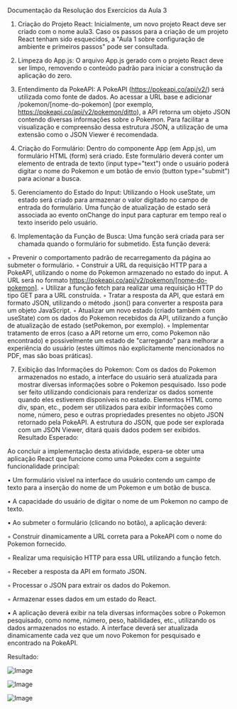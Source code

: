 Documentação da Resolução dos Exercícios da Aula 3

1) Criação do Projeto React: Inicialmente, um novo projeto React deve ser criado com o nome aula3. Caso os passos para a criação de um projeto React tenham sido esquecidos, a "Aula 1 sobre configuração de ambiente e primeiros passos" pode ser consultada.

2) Limpeza do App.js: O arquivo App.js gerado com o projeto React deve ser limpo, removendo o conteúdo padrão para iniciar a construção da aplicação do zero.

3) Entendimento da PokeAPI: A PokeAPI (https://pokeapi.co/api/v2/) será utilizada como fonte de dados. Ao acessar a URL base e adicionar /pokemon/[nome-do-pokemon] (por exemplo, https://pokeapi.co/api/v2/pokemon/ditto), a API retorna um objeto JSON contendo diversas informações sobre o Pokemon. Para facilitar a visualização e compreensão dessa estrutura JSON, a utilização de uma extensão como o JSON Viewer é recomendada.

4) Criação do Formulário: Dentro do componente App (em App.js), um formulário HTML (form) será criado. Este formulário deverá conter um elemento de entrada de texto (input type="text") onde o usuário poderá digitar o nome do Pokemon e um botão de envio (button type="submit") para acionar a busca.

5) Gerenciamento do Estado do Input: Utilizando o Hook useState, um estado será criado para armazenar o valor digitado no campo de entrada do formulário. Uma função de atualização de estado será associada ao evento onChange do input para capturar em tempo real o texto inserido pelo usuário.

6) Implementação da Função de Busca: Uma função será criada para ser chamada quando o formulário for submetido. Esta função deverá:

◦ Prevenir o comportamento padrão de recarregamento da página ao submeter o formulário.
◦ Construir a URL da requisição HTTP para a PokeAPI, utilizando o nome do Pokemon armazenado no estado do input. A URL será no formato https://pokeapi.co/api/v2/pokemon/[nome-do-pokemon].
◦ Utilizar a função fetch para realizar uma requisição HTTP do tipo GET para a URL construída.
◦ Tratar a resposta da API, que estará em formato JSON, utilizando o método .json() para converter a resposta para um objeto JavaScript.
◦ Atualizar um novo estado (criado também com useState) com os dados do Pokemon recebidos da API, utilizando a função de atualização de estado (setPokemon, por exemplo).
◦ Implementar tratamento de erros (caso a API retorne um erro, como Pokemon não encontrado) e possivelmente um estado de "carregando" para melhorar a experiência do usuário (estes últimos não explicitamente mencionados no PDF, mas são boas práticas).

7) Exibição das Informações do Pokemon: Com os dados do Pokemon armazenados no estado, a interface do usuário será atualizada para mostrar diversas informações sobre o Pokemon pesquisado. Isso pode ser feito utilizando condicionais para renderizar os dados somente quando eles estiverem disponíveis no estado. Elementos HTML como div, span, etc., podem ser utilizados para exibir informações como nome, número, peso e outras propriedades presentes no objeto JSON retornado pela PokeAPI. A estrutura do JSON, que pode ser explorada com um JSON Viewer, ditará quais dados podem ser exibidos.
Resultado Esperado:

Ao concluir a implementação desta atividade, espera-se obter uma aplicação React que funcione como uma Pokedex com a seguinte funcionalidade principal:

• Um formulário visível na interface do usuário contendo um campo de texto para a inserção do nome de um Pokemon e um botão de busca.

• A capacidade do usuário de digitar o nome de um Pokemon no campo de texto.

• Ao submeter o formulário (clicando no botão), a aplicação deverá:

◦ Construir dinamicamente a URL correta para a PokeAPI com o nome do Pokemon fornecido.

◦ Realizar uma requisição HTTP para essa URL utilizando a função fetch.

◦ Receber a resposta da API em formato JSON.

◦ Processar o JSON para extrair os dados do Pokemon.


◦ Armazenar esses dados em um estado do React.

• A aplicação deverá exibir na tela diversas informações sobre o Pokemon pesquisado, como nome, número, peso, habilidades, etc., utilizando os dados armazenados no estado. A interface deverá ser atualizada dinamicamente cada vez que um novo Pokemon for pesquisado e encontrado na PokeAPI.

Resultado:

![Image](https://github.com/user-attachments/assets/0c9ee4b8-2b29-4fc7-92c8-22173fd6d8df)

![Image](https://github.com/user-attachments/assets/fe8b9a6d-58ae-4636-9359-24dd370d11ca)

![Image](https://github.com/user-attachments/assets/3886ff27-4bba-4d3f-9a6e-d7800dc2835c)
